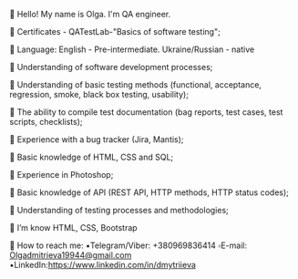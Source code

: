 🔹 Hello! My name is Olga. I'm QA engineer. 

🔸 Certificates - QATestLab-"Basics of software testing";

🔹 Language: English - Pre-intermediate. Ukrainе/Russian - native

🔸 Understanding of software development 
processes;

🔹 Understanding of basic testing methods 
(functional, acceptance, regression, smoke, black 
box testing, usability);

🔸 The ability to compile test documentation (bag 
reports, test cases, test scripts, checklists);

🔹 Experience with a bug tracker (Jira, Mantis);

🔸 Basic knowledge of HTML, CSS and SQL;

🔹 Experience in Photoshop;

🔸 Basic knowledge of API (REST API, HTTP 
methods, HTTP status codes);

🔹 Understanding of testing processes and 
methodologies; 

🔸 I’m know HTML, CSS, Bootstrap

🔹 How to reach me: 
      ▪️Telegram/Viber: +380969836414 
      ▫️E-mail: Olgadmitrieva19944@gmail.com 
      ▪️LinkedIn:https://www.linkedin.com/in/dmytriieva
